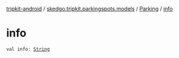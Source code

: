 [tripkit-android](../../index.md) / [skedgo.tripkit.parkingspots.models](../index.md) / [Parking](index.md) / [info](./info.md)

# info

`val info: `[`String`](https://kotlinlang.org/api/latest/jvm/stdlib/kotlin/-string/index.html)
